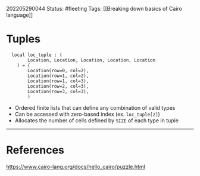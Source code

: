 202205290044
Status: #fleeting
Tags: [[Breaking down basics of Cairo language]]

# Tuples
```cairo
  local loc_tuple : (
        Location, Location, Location, Location, Location
    ) = (
        Location(row=0, col=2),
        Location(row=1, col=2),
        Location(row=1, col=3),
        Location(row=2, col=3),
        Location(row=3, col=3),
        )
```

- Ordered finite lists that can define any combination of valid types
- Can be accessed with zero-based index (ex. `loc_tuple[2]`)
- Allocates the number of cells defined by `SIZE` of each type in tuple


---
# References
https://www.cairo-lang.org/docs/hello_cairo/puzzle.html
